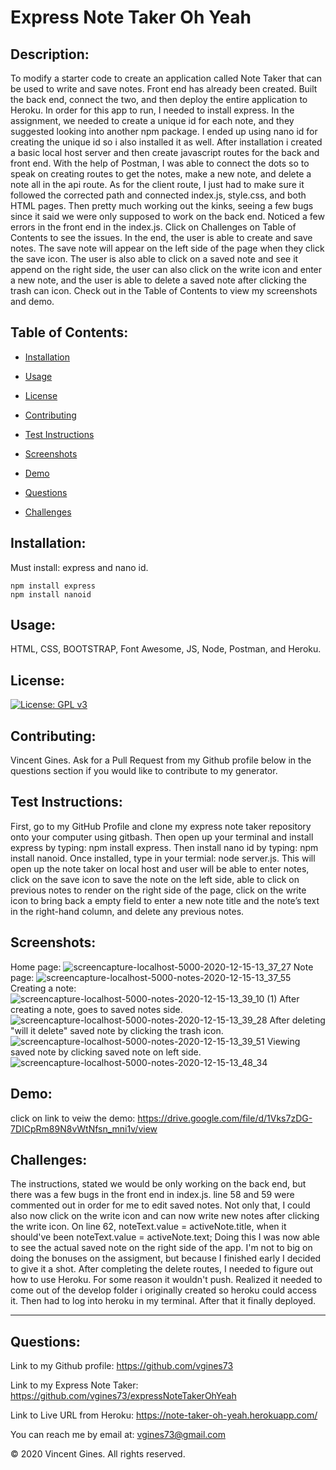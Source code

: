 # Express Note Taker Oh Yeah

## Description:

To modify a starter code to create an application called Note Taker that can be used to write and save notes. Front end has already been created. Built the back end, connect the two, and then deploy the entire application to Heroku. In order for this app to run, I needed to install express. In the assignment, we needed to create a unique id for each note, and they suggested looking into another npm package. I ended up using nano id for creating the unique id so i also installed it as well.  After installation i created a basic local host server and then create javascript routes for the back and front end. With the help of Postman, I was able to connect the dots so to speak on creating routes to get the notes, make a new note, and delete a note all in the api route. As for the client route, I just had to make sure it followed the corrected path and connected index.js, style.css, and both HTML pages. Then pretty much working out the kinks, seeing a few bugs since it said we were only supposed to work on the back end. Noticed a few errors in the front end in the index.js. Click on Challenges on Table of Contents to see the issues. In the end, the user is able to create and save notes. The save note will appear on the left side of the page when they click the save icon. The user is also able to click on a saved note and see it append on the right side, the user can also click on the write icon and enter a new note, and the user is able to delete a saved note after clicking the trash can icon. Check out in the Table of Contents to view my screenshots and demo.

## Table of Contents:

  * [Installation](#Installation)

  * [Usage](#Usage)

  * [License](#License)

  * [Contributing](#Contributing) 

  * [Test Instructions](#Test-Instructions)

  * [Screenshots](#Screenshots)

  * [Demo](#Demo)

  * [Questions](#Questions)

  * [Challenges](#Challenges)

## Installation:
Must install: express and nano id.

    npm install express
    npm install nanoid

## Usage:
HTML, CSS, BOOTSTRAP, Font Awesome, JS, Node, Postman, and Heroku.

## License:
[![License: GPL v3](https://img.shields.io/badge/License-GPLv3-blue.svg)](https://www.gnu.org/licenses/gpl-3.0)

## Contributing:
Vincent Gines. Ask for a Pull Request from my Github profile below in the questions section if you would like to contribute to my generator.

## Test Instructions:
First, go to my GitHub Profile and clone my express note taker repository onto your computer using gitbash. Then open up your terminal and install express by typing: npm install express. Then install nano id by typing: npm install nanoid. Once installed, type in your termial: node server.js. This will open up the note taker on local host and user will be able to enter notes, click on the save icon to save the note on the left side, able to click on previous notes to render on the right side of the page, click on the write icon to bring back a empty field to enter a new note title and the note’s text in the right-hand column, and delete any previous notes.

## Screenshots:
Home page:
![screencapture-localhost-5000-2020-12-15-13_37_27](https://user-images.githubusercontent.com/71681031/102276409-94caa300-3edb-11eb-8b88-66a86cee8951.png)
Note page:
![screencapture-localhost-5000-notes-2020-12-15-13_37_55](https://user-images.githubusercontent.com/71681031/102276411-95633980-3edb-11eb-871e-83cc65f516cc.png)
Creating a note:
![screencapture-localhost-5000-notes-2020-12-15-13_39_10 (1)](https://user-images.githubusercontent.com/71681031/102276366-841a2d00-3edb-11eb-9be3-fe3bf626ecd7.png)
After creating a note, goes to saved notes side.
![screencapture-localhost-5000-notes-2020-12-15-13_39_28](https://user-images.githubusercontent.com/71681031/102276362-83819680-3edb-11eb-9c84-920a56f3ebfd.png)
After deleting "will it delete" saved note by clicking the trash icon.
![screencapture-localhost-5000-notes-2020-12-15-13_39_51](https://user-images.githubusercontent.com/71681031/102276356-82506980-3edb-11eb-9fce-a3e11247575d.png)
Viewing saved note by clicking saved note on left side.
![screencapture-localhost-5000-notes-2020-12-15-13_48_34](https://user-images.githubusercontent.com/71681031/102276857-4bc71e80-3edc-11eb-9668-5b01bc059982.png)


## Demo:
click on link to veiw the demo: https://drive.google.com/file/d/1Vks7zDG-7DICpRm89N8vWtNfsn_mni1v/view

## Challenges:
The instructions, stated we would be only working on the back end, but there was a few bugs in the front end in index.js. line 58 and 59 were commented out in order for me to edit saved notes. Not only that, I could also now click on the write icon and can now write new notes after clicking the write icon. On line 62, noteText.value = activeNote.title, when it should've been noteText.value = activeNote.text; Doing this I was now able to see the actual saved note on the right side of the app. I'm not to big on doing the bonuses on the assigment, but because I finished early I decided to give it a shot. After completing the delete routes, I needed to figure out how to use Heroku. For some reason it wouldn't push. Realized it needed to come out of the develop folder i originally created so heroku could access it. Then had to log into heroku in my terminal. After that it finally deployed.



---
## Questions:

Link to my Github profile: https://github.com/vgines73

Link to my Express Note Taker: https://github.com/vgines73/expressNoteTakerOhYeah

Link to Live URL from Heroku: https://note-taker-oh-yeah.herokuapp.com/


You can reach me by email at: vgines73@gmail.com

© 2020 Vincent Gines. All rights reserved. 


